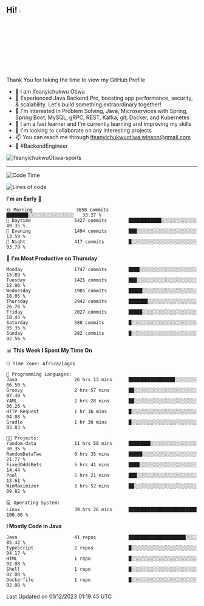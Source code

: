 <!-- BLOG-POST-LIST:START --><!-- BLOG-POST-LIST:END -->

## Hi! <img src="https://media.giphy.com/media/hvRJCLFzcasrR4ia7z/giphy.gif" width="4%"> 

Thank You for taking the time to view my GitHub Profile

- 👋 I am Ifeanyichukwu Otiwa
- 🚀 Experienced Java Backend Pro, boosting app performance, security, & scalability. Let's build something extraordinary together!
- 👀 I'm interested in Problem Solving, Java, Microservices with Spring, Spring Boot, MySQL, gRPC, REST, Kafka, git, Docker, and Kubernetes
- 🌱 I am a fast learner and I'm currently learning and improving my skills
- 💞️ I'm looking to collaborate on any interesting projects
- 📫 You can reach me through ifeanyichukwuotiwa.winson@gmail.com
- 🚀 #BackendEngineer

<p align="left" marginTop="10px"> <img src="https://komarev.com/ghpvc/?username=ifeanyichukwuOtiwa-sports&label=Profile%20views&color=0e75b6&style=for-the-badge" alt="ifeanyichukwuOtiwa-sports" /> </p>

***

<!--START_SECTION:waka-->
![Code Time](http://img.shields.io/badge/Code%20Time-1%2C991%20hrs%2039%20mins-blue)

![Lines of code](https://img.shields.io/badge/From%20Hello%20World%20I%27ve%20Written-4.2%20million%20lines%20of%20code-blue)

**I'm an Early 🐤** 

```text
🌞 Morning                3658 commits        ████████░░░░░░░░░░░░░░░░░   33.27 % 
🌆 Daytime                5427 commits        ████████████░░░░░░░░░░░░░   49.35 % 
🌃 Evening                1494 commits        ███░░░░░░░░░░░░░░░░░░░░░░   13.59 % 
🌙 Night                  417 commits         █░░░░░░░░░░░░░░░░░░░░░░░░   03.79 % 
```
📅 **I'm Most Productive on Thursday** 

```text
Monday                   1747 commits        ████░░░░░░░░░░░░░░░░░░░░░   15.89 % 
Tuesday                  1425 commits        ███░░░░░░░░░░░░░░░░░░░░░░   12.96 % 
Wednesday                1985 commits        █████░░░░░░░░░░░░░░░░░░░░   18.05 % 
Thursday                 2942 commits        ███████░░░░░░░░░░░░░░░░░░   26.76 % 
Friday                   2027 commits        █████░░░░░░░░░░░░░░░░░░░░   18.43 % 
Saturday                 588 commits         █░░░░░░░░░░░░░░░░░░░░░░░░   05.35 % 
Sunday                   282 commits         █░░░░░░░░░░░░░░░░░░░░░░░░   02.56 % 
```


📊 **This Week I Spent My Time On** 

```text
🕑︎ Time Zone: Africa/Lagos

💬 Programming Languages: 
Java                     26 hrs 13 mins      █████████████████░░░░░░░░   66.50 % 
Groovy                   2 hrs 57 mins       ██░░░░░░░░░░░░░░░░░░░░░░░   07.49 % 
YAML                     2 hrs 28 mins       ██░░░░░░░░░░░░░░░░░░░░░░░   06.26 % 
HTTP Request             1 hr 36 mins        █░░░░░░░░░░░░░░░░░░░░░░░░   04.08 % 
Gradle                   1 hr 30 mins        █░░░░░░░░░░░░░░░░░░░░░░░░   03.83 % 

🐱‍💻 Projects: 
random-data              11 hrs 58 mins      ████████░░░░░░░░░░░░░░░░░   30.35 % 
RandomDataTwo            8 hrs 35 mins       █████░░░░░░░░░░░░░░░░░░░░   21.77 % 
FixedOddsBets            5 hrs 41 mins       ████░░░░░░░░░░░░░░░░░░░░░   14.44 % 
Pool                     5 hrs 21 mins       ███░░░░░░░░░░░░░░░░░░░░░░   13.61 % 
WinMaximizer             3 hrs 52 mins       ██░░░░░░░░░░░░░░░░░░░░░░░   09.82 % 

💻 Operating System: 
Linux                    39 hrs 26 mins      █████████████████████████   100.00 % 
```

**I Mostly Code in Java** 

```text
Java                     41 repos            █████████████████████░░░░   85.42 % 
TypeScript               2 repos             █░░░░░░░░░░░░░░░░░░░░░░░░   04.17 % 
HTML                     1 repo              █░░░░░░░░░░░░░░░░░░░░░░░░   02.08 % 
Shell                    1 repo              █░░░░░░░░░░░░░░░░░░░░░░░░   02.08 % 
Dockerfile               1 repo              █░░░░░░░░░░░░░░░░░░░░░░░░   02.08 % 
```




 Last Updated on 01/12/2023 01:19:45 UTC
<!--END_SECTION:waka-->

<!--
<p align="center">
![trophy](https://github-profile-trophy.vercel.app/?username=ifeanyichukwuOtiwa-sports&theme=onedark) (https://github.com/ryo-ma/github-profile-trophy)
</p>
-->

<!---
ifeanyi-otiwa/ifeanyi-otiwa is a ✨ special ✨ repository because its `README.md` (this file) appears on your GitHub profile.
You can click the Preview link to take a look at your changes.
--->

